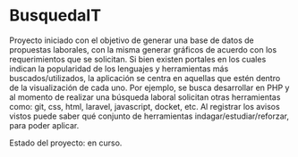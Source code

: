 # BusquedaIT

Proyecto iniciado con el objetivo de generar una base de datos de propuestas laborales, con la misma generar gráficos de acuerdo con los requerimientos que se solicitan.
Si bien existen portales en los cuales indican la popularidad de los lenguajes y herramientas más buscados/utilizados, la aplicación se centra en aquellas que estén dentro de la visualización de cada uno.
Por ejemplo, se busca desarrollar en PHP y al momento de realizar una búsqueda laboral solicitan otras herramientas como: git, css, html, laravel, javascript, docket, etc.
Al registrar los avisos vistos puede saber qué conjunto de herramientas indagar/estudiar/reforzar, para poder aplicar.

Estado del proyecto: en curso.
